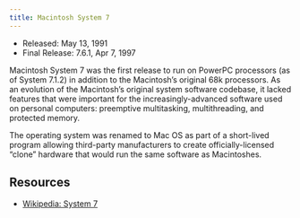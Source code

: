 ```yaml
---
title: Macintosh System 7
---
```


- Released: May 13, 1991
- Final Release: 7.6.1, Apr 7, 1997

Macintosh System 7 was the first release to run on PowerPC processors (as of System 7.1.2) in addition to the Macintosh’s original 68k processors. As an evolution of the Macintosh’s original system software codebase, it lacked features that were important for the increasingly-advanced software used on personal computers: preemptive multitasking, multithreading, and protected memory.

The operating system was renamed to Mac OS as part of a short-lived program allowing third-party manufacturers to create officially-licensed “clone” hardware that would run the same software as Macintoshes.

## Resources

- [Wikipedia: System 7](https://en.wikipedia.org/wiki/System_7)
